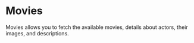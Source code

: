 # Movies
Movies allows you to fetch the available movies, details about actors, their images, and descriptions.
